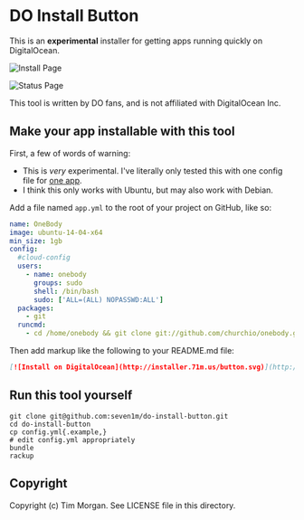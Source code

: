 # DO Install Button

This is an **experimental** installer for getting apps running quickly on DigitalOcean.

![Install Page](https://raw.githubusercontent.com/seven1m/do-install-button/master/public/images/install_page.png)

![Status Page](https://raw.githubusercontent.com/seven1m/do-install-button/master/public/images/status_page.png)

This tool is written by DO fans, and is not affiliated with DigitalOcean Inc.

## Make your app installable with this tool

First, a few of words of warning:

* This is *very* experimental. I've literally only tested this with one config file for [one app](https://github.com/churchio/onebody).
* I think this only works with Ubuntu, but may also work with Debian.

Add a file named `app.yml` to the root of your project on GitHub, like so:

```yaml
name: OneBody
image: ubuntu-14-04-x64
min_size: 1gb
config:
  #cloud-config
  users:
    - name: onebody
      groups: sudo
      shell: /bin/bash
      sudo: ['ALL=(ALL) NOPASSWD:ALL']
  packages:
    - git
  runcmd:
    - cd /home/onebody && git clone git://github.com/churchio/onebody.git && cd onebody && bash build/ubuntu/14.04/provision.sh
```

Then add markup like the following to your README.md file:

```markdown
[![Install on DigitalOcean](http://installer.71m.us/button.svg)](http://installer.71m.us/install?url=https://github.com/churchio/onebody)
```

## Run this tool yourself

```
git clone git@github.com:seven1m/do-install-button.git
cd do-install-button
cp config.yml{.example,}
# edit config.yml appropriately
bundle
rackup
```

## Copyright

Copyright (c) Tim Morgan. See LICENSE file in this directory.
